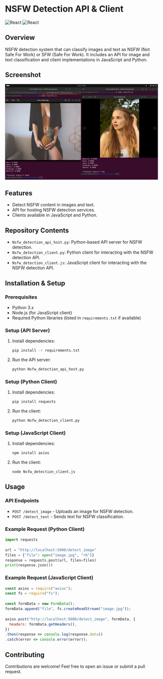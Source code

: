 # NSFW Detection API & Client

![React](https://img.shields.io/badge/Javascript-20232A?style=for-the-badge&logo=javascript&logoColor=61DAFB)
![React](https://img.shields.io/badge/Python-20232A?style=for-the-badge&logo=python&logoColor=61DAFB)

## Overview
NSFW detection system that can classify images and text as NSFW (Not Safe For Work) or SFW (Safe For Work). It includes an API for image and text classification and client implementations in JavaScript and Python.

## Screenshot

![](nsfw.jpg)

## Features
- Detect NSFW content in images and text.
- API for hosting NSFW detection services.
- Clients available in JavaScript and Python.

## Repository Contents
- `Nsfw_detection_api_host.py`: Python-based API server for NSFW detection.
- `Nsfw_detection_client.py`: Python client for interacting with the NSFW detection API.
- `Nsfw_detection_client.js`: JavaScript client for interacting with the NSFW detection API.

## Installation & Setup
### Prerequisites
- Python 3.x
- Node.js (for JavaScript client)
- Required Python libraries (listed in `requirements.txt` if available)

### Setup (API Server)
1. Install dependencies:
   ```sh
   pip install -r requirements.txt
   ```
2. Run the API server:
   ```sh
   python Nsfw_detection_api_host.py
   ```

### Setup (Python Client)
1. Install dependencies:
   ```sh
   pip install requests
   ```
2. Run the client:
   ```sh
   python Nsfw_detection_client.py
   ```

### Setup (JavaScript Client)
1. Install dependencies:
   ```sh
   npm install axios
   ```
2. Run the client:
   ```sh
   node Nsfw_detection_client.js
   ```

## Usage
### API Endpoints
- `POST /detect_image` - Uploads an image for NSFW detection.
- `POST /detect_text` - Sends text for NSFW classification.

### Example Request (Python Client)
```python
import requests

url = "http://localhost:5000/detect_image"
files = {"file": open("image.jpg", "rb")}
response = requests.post(url, files=files)
print(response.json())
```

### Example Request (JavaScript Client)
```javascript
const axios = require("axios");
const fs = require("fs");

const formData = new FormData();
formData.append("file", fs.createReadStream("image.jpg"));

axios.post("http://localhost:5000/detect_image", formData, {
  headers: formData.getHeaders(),
})
.then(response => console.log(response.data))
.catch(error => console.error(error));
```

## Contributing
Contributions are welcome! Feel free to open an issue or submit a pull request.

